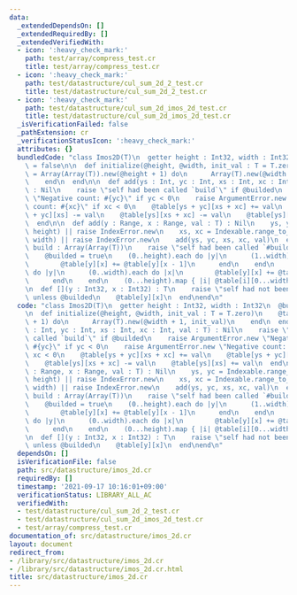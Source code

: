 ```yaml
---
data:
  _extendedDependsOn: []
  _extendedRequiredBy: []
  _extendedVerifiedWith:
  - icon: ':heavy_check_mark:'
    path: test/array/compress_test.cr
    title: test/array/compress_test.cr
  - icon: ':heavy_check_mark:'
    path: test/datastructure/cul_sum_2d_2_test.cr
    title: test/datastructure/cul_sum_2d_2_test.cr
  - icon: ':heavy_check_mark:'
    path: test/datastructure/cul_sum_2d_imos_2d_test.cr
    title: test/datastructure/cul_sum_2d_imos_2d_test.cr
  _isVerificationFailed: false
  _pathExtension: cr
  _verificationStatusIcon: ':heavy_check_mark:'
  attributes: {}
  bundledCode: "class Imos2D(T)\n  getter height : Int32, width : Int32\n  @builded\
    \ = false\n\n  def initialize(@height, @width, init_val : T = T.zero)\n    @table\
    \ = Array(Array(T)).new(@height + 1) do\n      Array(T).new(@width + 1, init_val)\n\
    \    end\n  end\n\n  def add(ys : Int, yc : Int, xs : Int, xc : Int, val : T)\
    \ : Nil\n    raise \"self had been called `build`\" if @builded\n    raise ArgumentError.new\
    \ \"Negative count: #{yc}\" if yc < 0\n    raise ArgumentError.new \"Negative\
    \ count: #{xc}\" if xc < 0\n    @table[ys + yc][xs + xc] += val\n    @table[ys\
    \ + yc][xs] -= val\n    @table[ys][xs + xc] -= val\n    @table[ys][xs] += val\n\
    \  end\n\n  def add(y : Range, x : Range, val : T) : Nil\n    ys, yc = Indexable.range_to_index_and_count(y,\
    \ height) || raise IndexError.new\n    xs, xc = Indexable.range_to_index_and_count(x,\
    \ width) || raise IndexError.new\n    add(ys, yc, xs, xc, val)\n  end\n\n  def\
    \ build : Array(Array(T))\n    raise \"self had been called `#build`\" if @builded\n\
    \    @builded = true\n    (0..height).each do |y|\n      (1..width).each do |x|\n\
    \        @table[y][x] += @table[y][x - 1]\n      end\n    end\n    (1..height).each\
    \ do |y|\n      (0..width).each do |x|\n        @table[y][x] += @table[y - 1][x]\n\
    \      end\n    end\n    (0...height).map { |i| @table[i][0...width] }\n  end\n\
    \n  def [](y : Int32, x : Int32) : T\n    raise \"self had not been called `#build`\"\
    \ unless @builded\n    @table[y][x]\n  end\nend\n"
  code: "class Imos2D(T)\n  getter height : Int32, width : Int32\n  @builded = false\n\
    \n  def initialize(@height, @width, init_val : T = T.zero)\n    @table = Array(Array(T)).new(@height\
    \ + 1) do\n      Array(T).new(@width + 1, init_val)\n    end\n  end\n\n  def add(ys\
    \ : Int, yc : Int, xs : Int, xc : Int, val : T) : Nil\n    raise \"self had been\
    \ called `build`\" if @builded\n    raise ArgumentError.new \"Negative count:\
    \ #{yc}\" if yc < 0\n    raise ArgumentError.new \"Negative count: #{xc}\" if\
    \ xc < 0\n    @table[ys + yc][xs + xc] += val\n    @table[ys + yc][xs] -= val\n\
    \    @table[ys][xs + xc] -= val\n    @table[ys][xs] += val\n  end\n\n  def add(y\
    \ : Range, x : Range, val : T) : Nil\n    ys, yc = Indexable.range_to_index_and_count(y,\
    \ height) || raise IndexError.new\n    xs, xc = Indexable.range_to_index_and_count(x,\
    \ width) || raise IndexError.new\n    add(ys, yc, xs, xc, val)\n  end\n\n  def\
    \ build : Array(Array(T))\n    raise \"self had been called `#build`\" if @builded\n\
    \    @builded = true\n    (0..height).each do |y|\n      (1..width).each do |x|\n\
    \        @table[y][x] += @table[y][x - 1]\n      end\n    end\n    (1..height).each\
    \ do |y|\n      (0..width).each do |x|\n        @table[y][x] += @table[y - 1][x]\n\
    \      end\n    end\n    (0...height).map { |i| @table[i][0...width] }\n  end\n\
    \n  def [](y : Int32, x : Int32) : T\n    raise \"self had not been called `#build`\"\
    \ unless @builded\n    @table[y][x]\n  end\nend\n"
  dependsOn: []
  isVerificationFile: false
  path: src/datastructure/imos_2d.cr
  requiredBy: []
  timestamp: '2021-09-17 10:16:01+09:00'
  verificationStatus: LIBRARY_ALL_AC
  verifiedWith:
  - test/datastructure/cul_sum_2d_2_test.cr
  - test/datastructure/cul_sum_2d_imos_2d_test.cr
  - test/array/compress_test.cr
documentation_of: src/datastructure/imos_2d.cr
layout: document
redirect_from:
- /library/src/datastructure/imos_2d.cr
- /library/src/datastructure/imos_2d.cr.html
title: src/datastructure/imos_2d.cr
---
```

